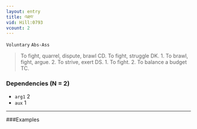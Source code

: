 ```yaml
---
layout: entry
title: འཐབ་
vid: Hill:0793
vcount: 2
---
```

`Voluntary` `Abs-Ass`
> To fight, quarrel, dispute, brawl CD\.
 To fight, struggle DK\.
 1\.
 To brawl, fight, argue\.
 2\.
 To strive, exert DS\.
 1\.
 To fight\.
 2\.
 To balance a budget TC\.

### Dependencies (N = 2)
* `arg1` 2
* `aux` 1

---

###Examples



